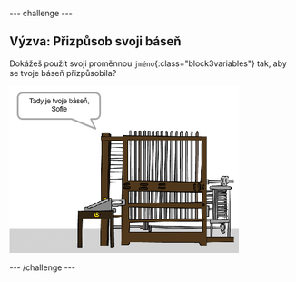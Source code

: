 \--- challenge \---

## Výzva: Přizpůsob svoji báseň

Dokážeš použít svoji proměnnou `jméno`{:class="block3variables"} tak, aby se tvoje báseň přizpůsobila?

![snímek obrazovky](images/poetry-name-comp.png)

\--- /challenge \---